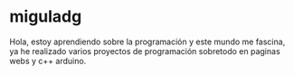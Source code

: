 # miguladg
Hola, estoy aprendiendo sobre la programación y este mundo me fascina, ya he realizado varios proyectos de programación sobretodo en paginas webs y c++ arduino. 
